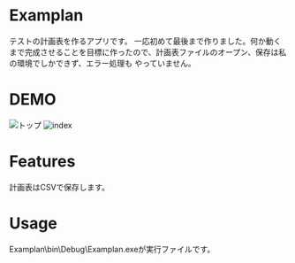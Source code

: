 # Examplan

テストの計画表を作るアプリです。
一応初めて最後まで作りました。何か動くまで完成させることを目標に作ったので、計画表ファイルのオープン、保存は私の環境でしかできず、エラー処理も
やっていません。

# DEMO

![トップ](https://user-images.githubusercontent.com/95061206/206896707-2258ef4a-6bec-48b5-9a94-b68dbe58b41f.jpg)
![index](https://user-images.githubusercontent.com/95061206/206841118-83b53fad-1c78-46b8-a5fb-000a9b9bc809.jpg)


# Features
 
計画表はCSVで保存します。

# Usage

Examplan\bin\Debug\Examplan.exeが実行ファイルです。
